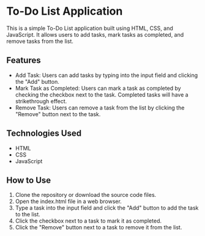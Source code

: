 # To-Do List Application
This is a simple To-Do List application built using HTML, CSS, and JavaScript. It allows users to add tasks, mark tasks as completed, and remove tasks from the list.

## Features
- Add Task: Users can add tasks by typing into the input field and clicking the "Add" button.
- Mark Task as Completed: Users can mark a task as completed by checking the checkbox next to the task. Completed tasks will have a strikethrough effect.
- Remove Task: Users can remove a task from the list by clicking the "Remove" button next to the task.

## Technologies Used
* HTML
* CSS
* JavaScript
  
## How to Use
1. Clone the repository or download the source code files.
2. Open the index.html file in a web browser.
3. Type a task into the input field and click the "Add" button to add the task to the list.
4. Click the checkbox next to a task to mark it as completed.
5. Click the "Remove" button next to a task to remove it from the list.
